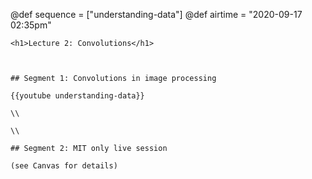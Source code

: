 @def sequence = ["understanding-data"]
@def airtime = "2020-09-17 02:35pm"
~~~
<h1>Lecture 2: Convolutions</h1>
~~~

~~~Airs on: <span class="moment">~~~{{showtime airtime}}~~~</span>~~~


## Segment 1: Convolutions in image processing

{{youtube understanding-data}}

\\

\\

## Segment 2: MIT only live session

(see Canvas for details)

